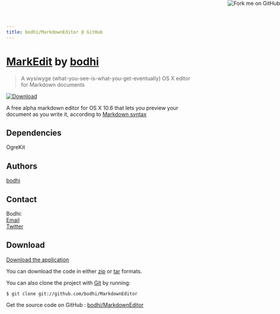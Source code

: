 ```yaml
---
title: bodhi/MarkdownEditor @ GitHub
---
```


<a href="http://github.com/bodhi/MarkdownEditor"><img style="position: absolute; top: 0; right: 0; border: 0;" src="http://s3.amazonaws.com/github/ribbons/forkme_right_darkblue_121621.png" alt="Fork me on GitHub" /></a>

# [MarkEdit](http://github.com/bodhi/MarkdownEditor) <span class="small">by [bodhi](http://github.com/bodhi)</span>

> A wysiwyge (what-you-see-is-what-you-get-eventually) OS X editor for Markdown documents

[![Download](http://github.com/images/modules/download/zip.png)](https://github.com/downloads/bodhi/MarkdownEditor/MarkEdit%200.2.1.zip)

A free alpha markdown editor for OS X 10.6 that lets you preview your document as you write it, according to [Markdown syntax](http://daringfireball.net/projects/markdown/syntax)

## Dependencies

OgreKit

## Authors

[bodhi](mailto:markdown@keshiki.net)

## Contact

Bodhi:  
[Email](mailto:markdown@keshiki.net)  
[Twitter](http://twitter.com/#!/bodhi)

## Download

[Download the application](https://github.com/downloads/bodhi/MarkdownEditor/MarkEdit%200.2.1.zip)

You can download the code in either [zip](http://github.com/bodhi/MarkdownEditor/zipball/master) or [tar](http://github.com/bodhi/MarkdownEditor/tarball/master) formats.

You can also clone the project with [Git](http://git-scm.com) by running:

    $ git clone git://github.com/bodhi/MarkdownEditor

Get the source code on GitHub : [bodhi/MarkdownEditor](http://github.com/bodhi/MarkdownEditor)
